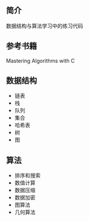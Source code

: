 ## 简介
数据结构与算法学习中的练习代码

## 参考书籍
Mastering Algorithms with C

## 数据结构
- 链表
- 栈
- 队列
- 集合
- 哈希表
- 树
- 图

## 算法
- 排序和搜索
- 数值计算
- 数据压缩
- 数据加密
- 图算法
- 几何算法

